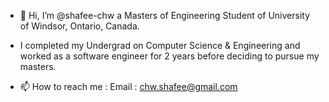 - 👋 Hi, I’m @shafee-chw a Masters of Engineering Student of University of Windsor, Ontario, Canada.

- I completed my Undergrad on Computer Science & Engineering and worked as a software engineer for 2 years before deciding to pursue my masters.

- 📫 How to reach me : Email : chw.shafee@gmail.com

